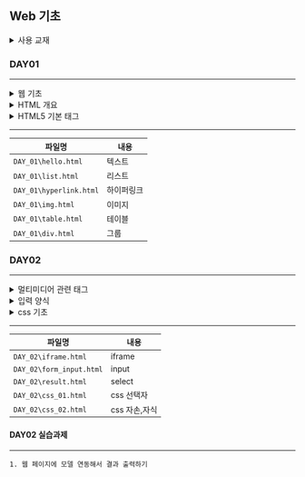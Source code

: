 ## Web 기초

<details>
<summary>사용 교재</summary>

![](./images/코딩%20자율학습%20HTML%20+%20CSS%20+%20자바스크립트.png)

</details>

### DAY01

---

<details>
<summary> 웹 기초 </summary>

> -   웹 서버

</details>
<details>
<summary> HTML 개요 </summary>

> -   HTML 문서의 기본 구조
> -   요소
> -   속성
> -   주석

</details>
<details>
<summary> HTML5 기본 태그 </summary>

> -   Text
> -   Hyperlink 관련 태그
> -   이미지
> -   테이블

</details>

---

| 파일명                  | 내용       |
| ----------------------- | ---------- |
| `DAY_01\hello.html`     | 텍스트     |
| `DAY_01\list.html`      | 리스트     |
| `DAY_01\hyperlink.html` | 하이퍼링크 |
| `DAY_01\img.html`       | 이미지     |
| `DAY_01\table.html`     | 테이블     |
| `DAY_01\div.html`       | 그룹       |

### DAY02

---

<details>
<summary> 멀티미디어 관련 태그 </summary>

> -   audio
> -   video
> -   iframe
> -   div
> -   span

</details>
<details>
<summary> 입력 양식 </summary>

> -   Form 관련 태그
> -   get/post

</details>
<details>
<summary> css 기초 </summary>

> -   선택자
> -   자손, 자식 선택자
> -   의사 클래스
> -   외부 스타일 시트

</details>

---

| 파일명                   | 내용          |
| ------------------------ | ------------- |
| `DAY_02\iframe.html`     | iframe        |
| `DAY_02\form_input.html` | input         |
| `DAY_02\result.html`     | select        |
| `DAY_02\css_01.html`     | css 선택자    |
| `DAY_02\css_02.html`     | css 자손,자식 |

#### DAY02 실습과제

---

    1. 웹 페이지에 모델 연동해서 결과 출력하기

